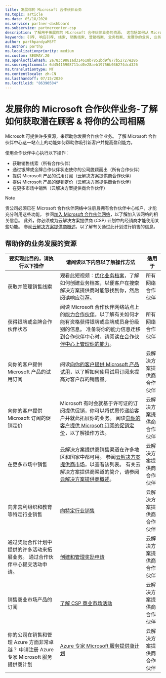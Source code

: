 ```yaml
---
title: 发展你的 Microsoft 合作伙伴业务
ms.topic: article
ms.date: 05/18/2020
ms.service: partner-dashboard
ms.subservice: partnercenter-csp
description: 了解用于拓展你的 Microsoft 合作伙伴业务的资源。 这包括如何从 Microsoft 获取销售线索（推荐）。
keywords: 引荐, 响应引荐, 线索, 销售线索, 营销档案, 业务档案, 发展你的业务, 业务机会, 能力, 银牌成员资格, 金牌成员资格, 试用产品/服务, 市场扩张, 国家云
author: parthpandyaMSFT
ms.author: parthp
ms.localizationpriority: medium
ms.custom: SEOMAY.20
ms.openlocfilehash: 2e783c9881ad314618b7851bd9f877b52727e286
ms.sourcegitcommit: 6d45415908711cd0e28aeb19756b036274dcd326
ms.translationtype: MT
ms.contentlocale: zh-CN
ms.lasthandoff: 07/15/2020
ms.locfileid: "86390504"
---
```

# <a name="grow-your-microsoft-partner-business---learn-how-to-get-leads--set-your-company-apart"></a>发展你的 Microsoft 合作伙伴业务-了解如何获取潜在顾客 & 将你的公司相隔

Microsoft 可提供许多资源，来帮助你发展合作伙伴业务。 了解 Microsoft 合作伙伴中心这一站点上的功能如何帮助你吸引新客户并提高盈利能力。

使用合作伙伴中心执行以下操作：

- 获取销售线索（所有合作伙伴）
- 通过银牌或金牌合作伙伴状态使你的公司脱颖而出（所有合作伙伴）
- 提供 Microsoft 产品的试用订阅（云解决方案提供商合作伙伴）
- 提供 Microsoft 产品的促销定价（云解决方案提供商合作伙伴）
- 在更多市场中销售（云解决方案提供商合作伙伴）

> [!NOTE]  
> 贵公司必须已在 Microsoft 合作伙伴网络中注册且拥有合作伙伴中心帐户，才能充分利用这些功能。 参阅[加入 Microsoft 合作伙伴网络](mpn-overview.md)，以了解加入该网络的相关信息。 此外，你必须成为云解决方案提供商 (CSP) 计划中的经销商才能使用某些功能。 参阅[云解决方案提供商概述](csp-overview.md)，以了解有关通过此计划进行销售的信息。

## <a name="resources-to-help-your-business-grow"></a>帮助你的业务发展的资源

|  **要实现此目的，请执行以下操作**  |  **请阅读以下内容以了解操作方法**  |  **适用于**  |
|--------------|-----------|--------------
| 获取并管理销售线索 | 观看此短视频：[优化业务档案](https://player.vimeo.com/video/252788046 )，了解如何创建业务档案，以便客户在搜索解决方案提供商时能够找到你，然后阅读[响应引荐](responding-to-referrals.md)。 | 所有网络合作伙伴 |
| 获得银牌或金牌合作伙伴状态 | 阅读 Microsoft 合作伙伴网络站点上的[能力合作伙伴](https://partner.microsoft.com/membership/competencies)，以了解有关如何才能有资格获得银牌或金牌成员身份级别的信息。 准备将你的能力信息迁移到合作伙伴中心时，请阅读[在合作伙伴中心上管理你的能力](competencies.md)。 | 所有网络合作伙伴 |
| 向你的客户提供 Microsoft 产品的试用订阅 | 阅读[向你的客户提供 Microsoft 产品试用](offer-your-customers-trials-of-microsoft-products.md)，以了解如何使用试用订阅来提高对客户群的销售量。| 云解决方案提供商合作伙伴 |
| 向你的客户提供 Microsoft 订阅的促销定价 | Microsoft 有时会就基于许可证的订阅提供促销，你可以将优惠传递给客户并就此拓展你的业务。 阅读[向你的客户提供 Microsoft 订阅的促销定价](promotions.md)，以了解操作方法。 | 云解决方案提供商合作伙伴 |
| 在更多市场中销售 | 云解决方案提供商销售渠道在许多地区和国家中都可用。 参阅[云解决方案提供商市场](agreements.md)，以查看该列表。 有关云解决方案提供商渠道的简介，请参阅[云解决方案提供商概述](csp-overview.md)。  | 云解决方案提供商合作伙伴 |
向非营利组织和教育等特定行业销售|[向特定行业销售](get-special-pricing-for-offers.md)|云解决方案提供商合作伙伴|
|通过奖励合作计划中提供的许多活动来拓展业务。 通过合作伙伴中心提交活动申请。| [创建和管理奖励申请](create-incentives-claims.md)|云解决方案提供商合作伙伴|
|销售商业市场产品的订阅|[了解 CSP 商业市场活动](csp-commercial-marketplace-overview.md)|云解决方案提供商合作伙伴|
|你的公司在销售和管理 Azure 方面非常卓越？ 申请注册 Azure 专家 Microsoft 服务提供商计划|[Azure 专家 Microsoft 服务提供商计划](azure-expert-msp.md)|云解决方案提供商合作伙伴|
